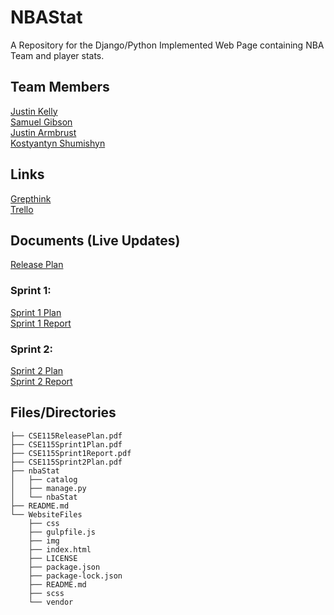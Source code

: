 # NBAStat
A Repository for the Django/Python Implemented Web Page containing NBA Team and player stats.

## Team Members
[Justin Kelly](https://github.com/JustinJKelly)  
[Samuel Gibson](https://github.com/sammgibson)  
[Justin Armbrust](https://github.com/Justin-Armbrust)  
[Kostyantyn Shumishyn](https://github.com/Kshumishyn)  

## Links
[Grepthink](https://www.grepthink.com/project/nbastats/)  
[Trello](https://trello.com/b/1YdRzshT/nba-stat)  

## Documents (Live  Updates)
[Release Plan](https://docs.google.com/document/d/1nJGOxF5GoE3BxtW1B5ujn3DLQTCFF8OjEpv2Y7UUhI4/edit?usp=sharing)  

### Sprint 1:
[Sprint 1 Plan](https://docs.google.com/document/d/1tbNu38Wda2Chr2G6RD29FZIok0ideNPkI4XeGHe6ceg/edit?usp=sharing)  
[Sprint 1 Report](https://docs.google.com/document/d/1VpJ8YTTr0-iarhR6Wa5_Arjf1HhlIie8K5JfZdxIv9c/edit?usp=sharing)  


### Sprint 2:
[Sprint 2 Plan](https://docs.google.com/document/d/1Cy32H088HgJUuOSLkKJtrASwZ8ID_g09SayusXHgvas/edit?usp=sharing)  
[Sprint 2 Report](Unavailable)  


## Files/Directories  
```
├── CSE115ReleasePlan.pdf  
├── CSE115Sprint1Plan.pdf  
├── CSE115Sprint1Report.pdf  
├── CSE115Sprint2Plan.pdf  
├── nbaStat  
│   ├── catalog  
│   ├── manage.py  
│   └── nbaStat  
├── README.md  
└── WebsiteFiles  
    ├── css  
    ├── gulpfile.js  
    ├── img  
    ├── index.html  
    ├── LICENSE  
    ├── package.json  
    ├── package-lock.json  
    ├── README.md  
    ├── scss  
    └── vendor  
```
